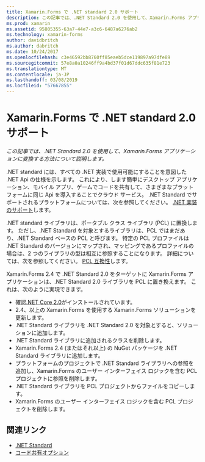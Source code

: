 ```yaml
---
title: Xamarin.Forms で .NET standard 2.0 サポート
description: この記事では、.NET Standard 2.0 を使用して、Xamarin.Forms アプリケーションに変換する方法について説明します。 .NET standard には、すべての .NET 実装で使用可能にすることを意図した .NET Api の仕様を示します。
ms.prod: xamarin
ms.assetid: 95805355-63a7-44e7-a3c6-6487a6276ab2
ms.technology: xamarin-forms
author: davidbritch
ms.author: dabritch
ms.date: 10/24/2017
ms.openlocfilehash: c3e46592bb8760ff85eaeb5dce119897a97dfe89
ms.sourcegitcommit: 57e8a0a10246ff9a4bd37f01d67ddc635f81e723
ms.translationtype: MT
ms.contentlocale: ja-JP
ms.lasthandoff: 03/08/2019
ms.locfileid: "57667855"
---
```

# <a name="net-standard-20-support-in-xamarinforms"></a>Xamarin.Forms で .NET standard 2.0 サポート

_この記事では、.NET Standard 2.0 を使用して、Xamarin.Forms アプリケーションに変換する方法について説明します。_

.NET standard には、すべての .NET 実装で使用可能にすることを意図した .NET Api の仕様を示します。 これにより、します簡単にデスクトップ アプリケーション、モバイル アプリ、ゲームでコードを共有して、さまざまなプラットフォームに同じ Api を導入することでクラウド サービス。 .NET Standard でサポートされるプラットフォームについては、次を参照してください。 [.NET 実装のサポート](/dotnet/standard/net-standard#net-implementation-support)します。

.NET standard ライブラリは、ポータブル クラス ライブラリ (PCL) に置換します。 ただし、.NET Standard を対象とするライブラリは、PCL ではまだあり、.NET Standard ベースの PCL と呼びます。 特定の PCL プロファイルは .NET Standard のバージョンにマップされ、マッピングであるプロファイルの場合は、2 つのライブラリの型は相互に参照することになります。 詳細については、次を参照してください。 [PCL 互換性](/dotnet/standard/net-standard#pcl-compatibility)します。

Xamarin.Forms 2.4 で .NET Standard 2.0 をターゲットに Xamarin.Forms アプリケーションは、.NET Standard 2.0 ライブラリを PCL に置き換えます。 これは、次のように実現できます。

- 確認[.NET Core 2.0](https://www.microsoft.com/net/download/core)がインストールされています。
- 2.4、以上の Xamarin.Forms を使用する Xamarin.Forms ソリューションを更新します。
- .NET Standard ライブラリを .NET Standard 2.0 を対象とすると、ソリューションに追加します。
- .NET Standard ライブラリに追加されるクラスを削除します。
- Xamarin.Forms 2.4 (またはそれ以上) の NuGet パッケージを .NET Standard ライブラリに追加します。
- プラットフォームのプロジェクトで .NET Standard ライブラリへの参照を追加し、Xamarin.Forms のユーザー インターフェイス ロジックを含む PCL プロジェクトに参照を削除します。
- .NET Standard ライブラリを PCL プロジェクトからファイルをコピーします。
- Xamarin.Forms のユーザー インターフェイス ロジックを含む PCL プロジェクトを削除します。


## <a name="related-links"></a>関連リンク

- [.NET Standard](~/cross-platform/app-fundamentals/net-standard.md)
- [コード共有オプション](~/cross-platform/app-fundamentals/code-sharing.md)
